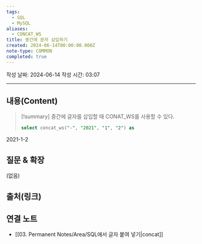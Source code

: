 ```yaml
---
tags:
  - SQL
  - MySQL
aliases:
  - CONCAT_WS
title: 중간에 문자 삽입하기
created: 2024-06-14T00:00:00.000Z
note-type: COMMON
completed: true
---
```

작성 날짜: 2024-06-14
작성 시간: 03:07


----
## 내용(Content)

>[!summary]
>중간에 글자를 삽입할 때 CONAT_WS를 사용할 수 있다.
>```SQL
>select concat_ws("-", "2021", "1", "2") as 
>```

2021-1-2

## 질문 & 확장

(없음)

## 출처(링크)


## 연결 노트

- [[03. Permanent Notes/Area/SQL에서 글자 붙여 넣기|concat]]









